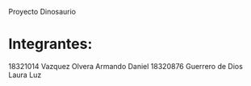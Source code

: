 Proyecto Dinosaurio

Integrantes:
===========================
18321014 Vazquez Olvera Armando Daniel
18320876 Guerrero de Dios Laura Luz

